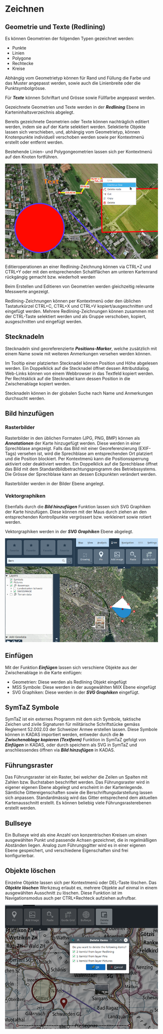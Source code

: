 # Zeichnen

## <a name="sec0"></a>Geometrie und Texte (Redlining)

Es können Geometrien der folgenden Typen gezeichnet werden:

+ Punkte
+ Linien
+ Polygone
+ Rechtecke
+ Kreise

Abhängig vom Geometrietyp können für Rand und Füllung die Farbe und das Muster angepasst werden, sowie auch die Linienbreite oder die Punktsymbolgrösse.

Für **_Texte_** können Schriftart und Grösse sowie Füllfarbe angepasst werden.

Gezeichnete Geometrien und Texte werden in der **_Redlining_** Ebene im Karteninhaltsverzeichnis abgelegt.

Bereits gezeichnete Geometrien oder Texte können nachträglich editiert werden, indem sie auf der Karte selektiert werden. Selektierte Objekte lassen sich verschieben, und, abhängig vom Geometrietyp, können Knotenpunkte individuell verschoben werden sowie per Kontextmenü erstellt oder entfernt werden.

Bestehende Linien- und Polygongeometrien lassen sich per Kontextmenü auf den Knoten fortführen.

<img src="../../media/image6.png" />

Editieroperationen an einer Redlining-Zeichnung können via CTRL+Z und CTRL+Y oder mit den entsprechenden Schaltflächen am unteren Kartenrand rückgängig gemacht bzw. wiederholt werden

Beim Erstellen und Editieren von Geometrien werden gleichzeitig relevante Messwerte angezeigt.

Redlining-Zeichnungen können per Kontextmenü oder den üblichen Tastaturkürzel CTRL+C, CTRL+X und CTRL+V kopiert/ausgeschnitten und eingefügt werden. Mehrere Redlining-Zeichnungen können zusammen mit der CTRL-Taste selektiert werden und als Gruppe verschoben, kopiert, ausgeschnitten und eingefügt werden.


## <a name="sec1"></a>Stecknadeln

Stecknadeln sind georeferenzierte **_Positions-Marker_**, welche zusätzlich mit einem Name sowie mit weiteren Anmerkungen versehen werden können.

Im Tooltip einer platzierten Stecknadel können Position und Höhe abgelesen werden. Ein Doppelklick auf die Stecknadel öffnet dessen Attributdialog. Web-Links können von einem Webbrowser in das Textfeld kopiert werden. Per Rechtsklick auf die Stecknadel kann dessen Position in die Zwischenablage kopiert werden.

Stecknadeln können in der globalen Suche nach Name und Anmerkungen durchsucht werden.


## <a name="sec2"></a>Bild hinzufügen


### Rasterbilder

Rasterbilder in den üblichen Formaten (JPG, PNG, BMP) können als **_Annotationen_** der Karte hinzugefügt werden. Diese werden in einer Sprechblase angezeigt. Falls das Bild mit einer Georeferenzierung (EXIF-Tags) versehen ist, wird die Sprechblase am entsprechenden Ort platziert und die Position blockiert. Per Kontextmenü kann die Positionssperrung aktiviert oder deaktiviert werden. Ein Doppelklick auf die Sprechblase öffnet das Bild mit dem Standardbildbetrachtungsprogramm des Betriebssystems. Die Grösse der Sprechblase kann an dessen Eckpunkten verändert werden.

Rasterbilder werden in der Bilder Ebene angelegt.


### Vektorgraphiken

Ebenfalls durch die **_Bild hinzufügen_** Funktion lassen sich SVG Graphiken der Karte hinzufügen. Diese können mit der Maus durch ziehen an den entsprechenden Kontrollpunkte vergrössert bzw. verkleinert sowie rotiert werden.

Vektorgraphiken werden in der **_SVG Graphiken_** Ebene abgelegt.

<img src="../../media/image7.png" />


## <a name="sec3"></a>Einfügen

Mit der Funktion **_Einfügen_** lassen sich verschiene Objekte aus der Zwischenablage in die Karte einfügen:

- Geometrien: Diese werden als Redlining Objekt eingefügt
- MSS Symbole: Diese werden in der ausgewählten MilX Ebene eingefügt
- SVG Graphiken: Diese werden in der **_SVG Graphiken_** eingefügt.

## <a name="sec4"></a>SymTaZ Symbole

SymTaZ ist ein externes Programm mit dem sich Symbole, taktische Zeichen und zivile Signaturen für militärische Schriftstücke gemäss Reglement 52.002.03 der Schweizer Armee erstellen lassen. Diese Symbole können in KADAS importiert werden, entweder durch die **_In Zwischenablage kopieren (Textform)_** Funktion in SymTaZ gefolgt von **_Einfügen_** in KADAS, oder durch speichern als SVG in SymTaZ und anschliessendes öffnen via **_Bild hinzufügen_** in KADAS.


## <a name="sec5"></a>Führungsraster

Das Führungsraster ist ein Raster, bei welcher die Zeilen un Spalten mit Zahlen bzw. Buchstaben beschriftet werden. Das Führungsraster wird in eigener eigenen Ebene abgelegt und erscheint in der Kartenlegende. Sämtliche Gittereigenschaften sowie die Berschriftungsdarstellung lassen sich anpassen. Standardmässig wird das Gitter entsprechend dem aktuellen Kartenausschnitt erstellt. Es können beliebig viele Führungsrasterebenen erstellt werden.

## <a name="sec6"></a>Bullseye

Ein Bullseye wird als eine Anzahl von konzentrischen Kreisen um einen ausgewählten Punkt und passende Achsen gezeichnet, die in regelmäßigen Abständen liegen. Analog zum Führungsgitter wird es in einer eigenen Ebene gespeichert, und verschiedene Eigenschaften sind frei konfigurierbar.


## <a name="sec7"></a>Objekte löschen

Einzelne Objekte lassen sich per Kontextmenü oder DEL-Taste löschen. Das **_Objekte löschen_** Werkzeug erlaubt es, mehrere Objekte auf einmal in einem ausgewählten Ausschnitt zu löschen. Diese Funktion ist im Navigationsmodus auch per CTRL+Rechteck aufziehen aufrufbar.

<img src="../../media/image8.png" />


